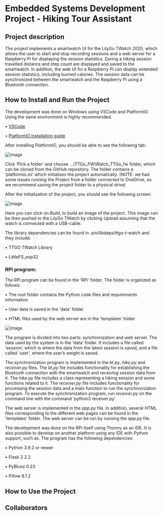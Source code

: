 # Embedded Systems Development Project - Hiking Tour Assistant
## Project description
The projext implements a smartwatch UI for the LilyGo TWatch 2020, which allows the user to start and stop recording sessions and a web server for a Raspberry Pi for displaying the session statistics. During a hiking session travelled distance and step count are displayed and saved to the smartwatch. In addition, the web UI for a Raspberry Pi can display extended session statistics, including burned calories. The session data can be synchronized between the smartwatch and the Raspberry Pi using a Bluetooth connection.

## How to Install and Run the Project
The development was done on Windows using VSCode and PlatformIO. Using the same environment is highly recommended. 

  •	[VSCode](https://code.visualstudio.com/)

  •	[PlatformIO installation guide](https://platformio.org/install/ide?install=vscode)

After installing PlatformIO, you should be able to see the following tab:

![image](https://user-images.githubusercontent.com/104350901/226669954-61ad5254-234a-4c57-afc4-fab5ff5dd839.png)

Click ‘Pick a folder’ and choose …\TTGo_FW\Watch_TTGo_fw folder, which can be cloned from the GitHub repository. The folder contains a ‘platformio.ini’ which initializes the project automatically. (NOTE: we had some issues running the Project from a folder connected to OneDrive, so we recommend saving the project folder to a physical drive) 

After the initialization of the project, you should see the following screen: 

![image](https://user-images.githubusercontent.com/128503048/226716839-e24ec822-3a42-4cd5-9f63-f7c7d2356682.png)

Here you can click on _Build_, to build an image of the project. This image can be then pushed to the LilyGo TWatch by clicking _Upload_ assuming that the watch is connected with a USB-cable.  

The library dependencies can be found in .pio/libdeps/ttgo-t-watch and they include: 

  •	TTGO TWatch Library 

  •	LittleFS_esp32 

### RPi program:

The RPi program can be found in the 'RPi' folder. The folder is organized as follows:

•	The root folder contains the Python code files and requirements information

•	User data is saved in the 'data' folder

•	HTML files used by the web server are in the 'templates' folder

![image](https://user-images.githubusercontent.com/128503048/226718933-8d5ffcac-fabc-4195-9155-97a02ed982b2.png)

The program is divided into two parts: synchronization and web server. The data used by the system is in the 'data' folder. It includes a file called ‘session’, which is where the data from the latest session is saved, and a file called 'user', where the user’s weight is saved.

The synchronization program is implemented in the _bt.py_, _hike.py_ and _receiver.py_ files. The _bt.py_ file includes functionality for establishing the Bluetooth connection with the smartwatch and receiving session data from it. The _hike.py_ file includes a class representing a hiking session and some functions related to it. The _receiver.py_ file includes functionality for processing the session data and a main function to run the synchronization program. To execute the synchronization program, run _receiver.py_ on the command line with the command 'python3 receiver.py'.

The web server is implemented in the _app.py_ file. In addition, several HTML files corresponding to the different web pages can be found in the 'templates' folder. The web server can be run by running the _app.py_ file.

The development was done on the RPi itself using Thonny as an IDE. It is also possible to develop on another platform using any IDE with Python support, such as. The program has the following dependencies:

•	Python 3.9.2 or newer

•	Flask 2.2.2

•	PyBluez 0.23

•	Pillow 8.1.2

## How to Use the Project

## Collaborators

